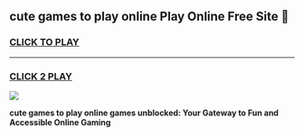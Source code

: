
## cute games to play online Play Online Free Site 👋
<h3>
<a href="https://download.freeplayer.one?title=cute_games_to_play_online&ref=21F">CLICK TO PLAY</a></h3>
<hr>

<h3>
<a href="https://download.freeplayer.one?title=cute_games_to_play_online&ref=21F">CLICK 2 PLAY</a>
  
</h3>

<a href="https://download.freeplayer.one?title=cute_games_to_play_online&ref=21F"><img src="https://cdnb.artstation.com/p/assets/images/images/032/539/853/original/anto-thomas-button-gif.gif"></a>


**cute games to play online games unblocked: Your Gateway to Fun and Accessible Online Gaming**
